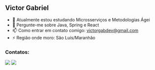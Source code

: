 ## Victor Gabriel

- 🔭 Atualmente estou estudando Microsserviços e Metodologias Ágei
- 💬 Pergunte-me sobre Java, Spring e React
- 📫 Como entrar em contato comigo: victorgabdev@gmail.com
- ⚡️ Região onde moro: São Luís/Maranhão

### Contatos:

<div>
<a href = "mailto:victorgabdev@gmail.com"><img src="https://img.shields.io/badge/Gmail-D14836?style=for-the-badge&logo=gmail&logoColor=white" target="_blank"></a>
<a href="https://www.linkedin.com/in/victorgabdev/" target="_blank"><img src="https://img.shields.io/badge/-LinkedIn-%230077B5?style=for-the-badge&logo=linkedin&logoColor=white" target="_blank"></a>   
</div>


